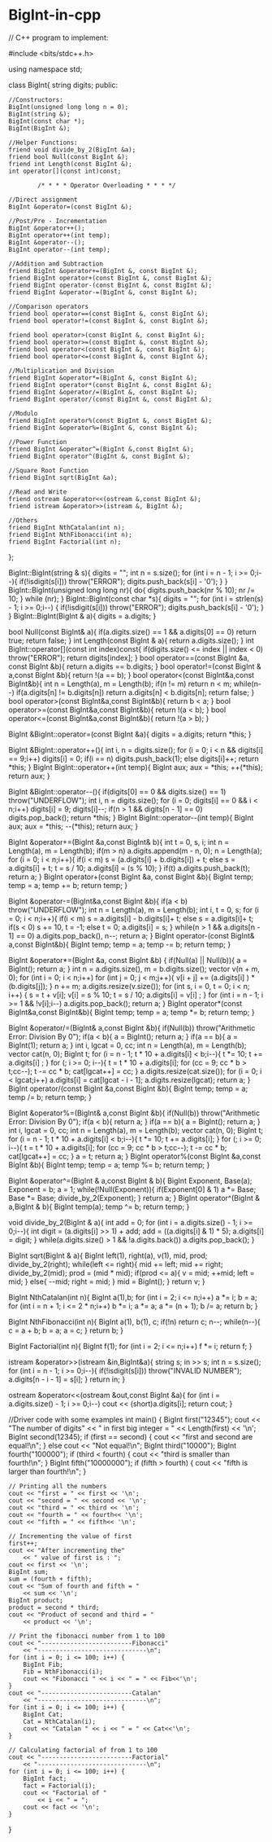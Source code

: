 # BigInt-in-cpp
// C++ program to implement:

#include <bits/stdc++.h>

using namespace std;

class BigInt{
	string digits;
public:

	//Constructors:
	BigInt(unsigned long long n = 0);
	BigInt(string &);
	BigInt(const char *);
	BigInt(BigInt &);

	//Helper Functions:
	friend void divide_by_2(BigInt &a);
	friend bool Null(const BigInt &);
	friend int Length(const BigInt &);
	int operator[](const int)const;

			/* * * * Operator Overloading * * * */

	//Direct assignment
	BigInt &operator=(const BigInt &);

	//Post/Pre - Incrementation
	BigInt &operator++();
	BigInt operator++(int temp);
	BigInt &operator--();
	BigInt operator--(int temp);

	//Addition and Subtraction
	friend BigInt &operator+=(BigInt &, const BigInt &);
	friend BigInt operator+(const BigInt &, const BigInt &);
	friend BigInt operator-(const BigInt &, const BigInt &);
	friend BigInt &operator-=(BigInt &, const BigInt &);

	//Comparison operators
	friend bool operator==(const BigInt &, const BigInt &);
	friend bool operator!=(const BigInt &, const BigInt &);

	friend bool operator>(const BigInt &, const BigInt &);
	friend bool operator>=(const BigInt &, const BigInt &);
	friend bool operator<(const BigInt &, const BigInt &);
	friend bool operator<=(const BigInt &, const BigInt &);

	//Multiplication and Division
	friend BigInt &operator*=(BigInt &, const BigInt &);
	friend BigInt operator*(const BigInt &, const BigInt &);
	friend BigInt &operator/=(BigInt &, const BigInt &);
	friend BigInt operator/(const BigInt &, const BigInt &);

	//Modulo
	friend BigInt operator%(const BigInt &, const BigInt &);
	friend BigInt &operator%=(BigInt &, const BigInt &);

	//Power Function
	friend BigInt &operator^=(BigInt &,const BigInt &);
	friend BigInt operator^(BigInt &, const BigInt &);
	
	//Square Root Function
	friend BigInt sqrt(BigInt &a);

	//Read and Write
	friend ostream &operator<<(ostream &,const BigInt &);
	friend istream &operator>>(istream &, BigInt &);

	//Others
	friend BigInt NthCatalan(int n);
	friend BigInt NthFibonacci(int n);
	friend BigInt Factorial(int n);
};

BigInt::BigInt(string & s){
	digits = "";
	int n = s.size();
	for (int i = n - 1; i >= 0;i--){
		if(!isdigit(s[i]))
			throw("ERROR");
		digits.push_back(s[i] - '0');
	}
}
BigInt::BigInt(unsigned long long nr){
	do{
		digits.push_back(nr % 10);
		nr /= 10;
	} while (nr);
}
BigInt::BigInt(const char *s){
	digits = "";
	for (int i = strlen(s) - 1; i >= 0;i--)
	{
		if(!isdigit(s[i]))
			throw("ERROR");
		digits.push_back(s[i] - '0');
	}
}
BigInt::BigInt(BigInt & a){
	digits = a.digits;
}

bool Null(const BigInt& a){
	if(a.digits.size() == 1 && a.digits[0] == 0)
		return true;
	return false;
}
int Length(const BigInt & a){
	return a.digits.size();
}
int BigInt::operator[](const int index)const{
	if(digits.size() <= index || index < 0)
		throw("ERROR");
	return digits[index];
}
bool operator==(const BigInt &a, const BigInt &b){
	return a.digits == b.digits;
}
bool operator!=(const BigInt & a,const BigInt &b){
	return !(a == b);
}
bool operator<(const BigInt&a,const BigInt&b){
	int n = Length(a), m = Length(b);
	if(n != m)
		return n < m;
	while(n--)
		if(a.digits[n] != b.digits[n])
			return a.digits[n] < b.digits[n];
	return false;
}
bool operator>(const BigInt&a,const BigInt&b){
	return b < a;
}
bool operator>=(const BigInt&a,const BigInt&b){
	return !(a < b);
}
bool operator<=(const BigInt&a,const BigInt&b){
	return !(a > b);
}

BigInt &BigInt::operator=(const BigInt &a){
	digits = a.digits;
	return *this;
}

BigInt &BigInt::operator++(){
	int i, n = digits.size();
	for (i = 0; i < n && digits[i] == 9;i++)
		digits[i] = 0;
	if(i == n)
		digits.push_back(1);
	else
		digits[i]++;
	return *this;
}
BigInt BigInt::operator++(int temp){
	BigInt aux;
	aux = *this;
	++(*this);
	return aux;
}

BigInt &BigInt::operator--(){
	if(digits[0] == 0 && digits.size() == 1)
		throw("UNDERFLOW");
	int i, n = digits.size();
	for (i = 0; digits[i] == 0 && i < n;i++)
		digits[i] = 9;
	digits[i]--;
	if(n > 1 && digits[n - 1] == 0)
		digits.pop_back();
	return *this;
}
BigInt BigInt::operator--(int temp){
	BigInt aux;
	aux = *this;
	--(*this);
	return aux;
}

BigInt &operator+=(BigInt &a,const BigInt& b){
	int t = 0, s, i;
	int n = Length(a), m = Length(b);
	if(m > n)
		a.digits.append(m - n, 0);
	n = Length(a);
	for (i = 0; i < n;i++){
		if(i < m)
			s = (a.digits[i] + b.digits[i]) + t;
		else
			s = a.digits[i] + t;
		t = s / 10;
		a.digits[i] = (s % 10);
	}
	if(t)
		a.digits.push_back(t);
	return a;
}
BigInt operator+(const BigInt &a, const BigInt &b){
	BigInt temp;
	temp = a;
	temp += b;
	return temp;
}

BigInt &operator-=(BigInt&a,const BigInt &b){
	if(a < b)
		throw("UNDERFLOW");
	int n = Length(a), m = Length(b);
	int i, t = 0, s;
	for (i = 0; i < n;i++){
		if(i < m)
			s = a.digits[i] - b.digits[i]+ t;
		else
			s = a.digits[i]+ t;
		if(s < 0)
			s += 10,
			t = -1;
		else
			t = 0;
		a.digits[i] = s;
	}
	while(n > 1 && a.digits[n - 1] == 0)
		a.digits.pop_back(),
		n--;
	return a;
}
BigInt operator-(const BigInt& a,const BigInt&b){
	BigInt temp;
	temp = a;
	temp -= b;
	return temp;
}

BigInt &operator*=(BigInt &a, const BigInt &b)
{
	if(Null(a) || Null(b)){
		a = BigInt();
		return a;
	}
	int n = a.digits.size(), m = b.digits.size();
	vector<int> v(n + m, 0);
	for (int i = 0; i < n;i++)
		for (int j = 0; j < m;j++){
			v[i + j] += (a.digits[i] ) * (b.digits[j]);
		}
	n += m;
	a.digits.resize(v.size());
	for (int s, i = 0, t = 0; i < n; i++)
	{
		s = t + v[i];
		v[i] = s % 10;
		t = s / 10;
		a.digits[i] = v[i] ;
	}
	for (int i = n - 1; i >= 1 && !v[i];i--)
			a.digits.pop_back();
	return a;
}
BigInt operator*(const BigInt&a,const BigInt&b){
	BigInt temp;
	temp = a;
	temp *= b;
	return temp;
}

BigInt &operator/=(BigInt& a,const BigInt &b){
	if(Null(b))
		throw("Arithmetic Error: Division By 0");
	if(a < b){
		a = BigInt();
		return a;
	}
	if(a == b){
		a = BigInt(1);
		return a;
	}
	int i, lgcat = 0, cc;
	int n = Length(a), m = Length(b);
	vector<int> cat(n, 0);
	BigInt t;
	for (i = n - 1; t * 10 + a.digits[i] < b;i--){
		t *= 10;
		t += a.digits[i] ;
	}
	for (; i >= 0; i--){
		t = t * 10 + a.digits[i];
		for (cc = 9; cc * b > t;cc--);
		t -= cc * b;
		cat[lgcat++] = cc;
	}
	a.digits.resize(cat.size());
	for (i = 0; i < lgcat;i++)
		a.digits[i] = cat[lgcat - i - 1];
	a.digits.resize(lgcat);
	return a;
}
BigInt operator/(const BigInt &a,const BigInt &b){
	BigInt temp;
	temp = a;
	temp /= b;
	return temp;
}

BigInt &operator%=(BigInt& a,const BigInt &b){
	if(Null(b))
		throw("Arithmetic Error: Division By 0");
	if(a < b){
		return a;
	}
	if(a == b){
		a = BigInt();
		return a;
	}
	int i, lgcat = 0, cc;
	int n = Length(a), m = Length(b);
	vector<int> cat(n, 0);
	BigInt t;
	for (i = n - 1; t * 10 + a.digits[i] < b;i--){
		t *= 10;
		t += a.digits[i];
	}
	for (; i >= 0; i--){
		t = t * 10 + a.digits[i];
		for (cc = 9; cc * b > t;cc--);
		t -= cc * b;
		cat[lgcat++] = cc;
	}
	a = t;
	return a;
}
BigInt operator%(const BigInt &a,const BigInt &b){
	BigInt temp;
	temp = a;
	temp %= b;
	return temp;
}

BigInt &operator^=(BigInt & a,const BigInt & b){
	BigInt Exponent, Base(a);
	Exponent = b;
	a = 1;
	while(!Null(Exponent)){
		if(Exponent[0] & 1)
			a *= Base;
		Base *= Base;
		divide_by_2(Exponent);
	}
	return a;
}
BigInt operator^(BigInt & a,BigInt & b){
	BigInt temp(a);
	temp ^= b;
	return temp;
}

void divide_by_2(BigInt & a){
	int add = 0;
	for (int i = a.digits.size() - 1; i >= 0;i--){
		int digit = (a.digits[i] >> 1) + add;
		add = ((a.digits[i] & 1) * 5);
		a.digits[i] = digit;
	}
	while(a.digits.size() > 1 && !a.digits.back())
		a.digits.pop_back();
}

BigInt sqrt(BigInt & a){
	BigInt left(1), right(a), v(1), mid, prod;
	divide_by_2(right);
	while(left <= right){
		mid += left;
		mid += right;
		divide_by_2(mid);
		prod = (mid * mid);
		if(prod <= a){
			v = mid;
			++mid;
			left = mid;
		}
		else{
			--mid;
			right = mid;
		}
		mid = BigInt();
	}
	return v;
}

BigInt NthCatalan(int n){
	BigInt a(1),b;
	for (int i = 2; i <= n;i++)
		a *= i;
	b = a;
	for (int i = n + 1; i <= 2 * n;i++)
		b *= i;
	a *= a;
	a *= (n + 1);
	b /= a;
	return b;
}

BigInt NthFibonacci(int n){
	BigInt a(1), b(1), c;
	if(!n)
		return c;
	n--;
	while(n--){
		c = a + b;
		b = a;
		a = c;
	}
	return b;
}

BigInt Factorial(int n){
	BigInt f(1);
	for (int i = 2; i <= n;i++)
		f *= i;
	return f;
}

istream &operator>>(istream &in,BigInt&a){
	string s;
	in >> s;
	int n = s.size();
	for (int i = n - 1; i >= 0;i--){
		if(!isdigit(s[i]))
			throw("INVALID NUMBER");
		a.digits[n - i - 1] = s[i];
	}
	return in;
}

ostream &operator<<(ostream &out,const BigInt &a){
	for (int i = a.digits.size() - 1; i >= 0;i--)
		cout << (short)a.digits[i];
	return cout;
}

//Driver code with some examples
int main()
{
	BigInt first("12345");
	cout << "The number of digits"
		<< " in first big integer = "
		<< Length(first) << '\n';
	BigInt second(12345);
	if (first == second) {
		cout << "first and second are equal!\n";
	}
	else
		cout << "Not equal!\n";
	BigInt third("10000");
	BigInt fourth("100000");
	if (third < fourth) {
		cout << "third is smaller than fourth!\n";
	}
	BigInt fifth("10000000");
	if (fifth > fourth) {
		cout << "fifth is larger than fourth!\n";
	}

	// Printing all the numbers
	cout << "first = " << first << '\n';
	cout << "second = " << second << '\n';
	cout << "third = " << third << '\n';
	cout << "fourth = " << fourth<< '\n';
	cout << "fifth = " << fifth<< '\n';

	// Incrementing the value of first
	first++;
	cout << "After incrementing the"
		<< " value of first is : ";
	cout << first << '\n';
	BigInt sum;
	sum = (fourth + fifth);
	cout << "Sum of fourth and fifth = "
		<< sum << '\n';
	BigInt product;
	product = second * third;
	cout << "Product of second and third = "
		<< product << '\n';

	// Print the fibonacci number from 1 to 100
	cout << "-------------------------Fibonacci"
		<< "------------------------------\n";
	for (int i = 0; i <= 100; i++) {
		BigInt Fib;
		Fib = NthFibonacci(i);
		cout << "Fibonacci " << i << " = " << Fib<<'\n';
	}
	cout << "-------------------------Catalan"
		<< "------------------------------\n";
	for (int i = 0; i <= 100; i++) {
		BigInt Cat;
		Cat = NthCatalan(i);
		cout << "Catalan " << i << " = " << Cat<<'\n';
	}

	// Calculating factorial of from 1 to 100
	cout << "-------------------------Factorial"
		<< "------------------------------\n";
	for (int i = 0; i <= 100; i++) {
		BigInt fact;
		fact = Factorial(i);
		cout << "Factorial of "
			<< i << " = ";
		cout << fact << '\n';
	}

}
